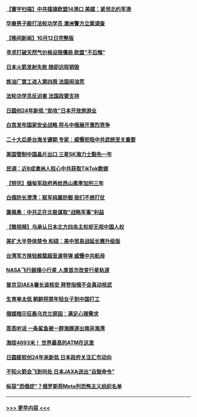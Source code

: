 #### [【寰宇扫描】中共插旗欧盟14港口 美媒：紧邻北约军港](../pages/prog202/a103550109.md?t=10131101) 
#### [华裔男子殴打法轮功学员 澳洲警方立案调查](../pages/prog202/a103550123.md?t=10131101) 
#### [【晚间新闻】10月12日完整版](../pages/prog202/a103550077.md?t=10131101) 
#### [寻求打破天然气价格设限僵局 欧盟“不后悔”](../pages/prog202/a103549954.md?t=10131101) 
#### [日本火箭发射失败 随即远程销毁](../pages/prog202/a103549956.md?t=10131101) 
#### [炼油厂罢工进入第四周 法国闹油荒](../pages/prog202/a103549962.md?t=10131101) 
#### [法轮功学员反迫害 法国政要支持](../pages/prog202/a103549964.md?t=10131101) 
#### [日圆创24年新低 “助攻”日本开放旅游业](../pages/prog202/a103549972.md?t=10131101) 
#### [白宫发布国家安全战略 将与中俄展开激烈竞争](../pages/prog202/a103549723.md?t=10131101) 
#### [二十大后是台海关键期 专家：威慑拒阻中共武统至关重要](../pages/prog202/a103549764.md?t=10131101) 
#### [美国管制中国晶片出口 三星SK海力士豁免一年](../pages/prog202/a103549712.md?t=10131101) 
#### [民调：近8成澳洲人担心中共获取TikTok数据](../pages/prog202/a103549765.md?t=10131101) 
#### [【短讯】缅甸军政府再给昂山素季加刑三年](../pages/prog202/a103549714.md?t=10131101) 
#### [白俄防长澄清：联军纯属防御 我们不想打仗](../pages/prog202/a103549668.md?t=10131101) 
#### [蓬佩奥：中共正在北极谋取“战略军事”利益](../pages/prog202/a103549692.md?t=10131101) 
#### [【微视频】乌承认日本北方四岛主权却无视中国人权](../pages/prog202/a103549612.md?t=10131101) 
#### [美扩大半导体禁令 和硕：美中贸易战延长赛升级版](../pages/prog202/a103549599.md?t=10131101) 
#### [台湾军方换轻舰载超音速导弹 威慑中共航母](../pages/prog202/a103549574.md?t=10131101) 
#### [NASA飞行器撞小行星 人类首次改变行星轨道](../pages/prog202/a103549560.md?t=10131101) 
#### [普京见IAEA署长谈核安 拜登指俄不会真动核武](../pages/prog202/a103549543.md?t=10131101) 
#### [生育率太低 朝鲜将禁年轻女子到中国打工](../pages/prog202/a103549449.md?t=10131101) 
#### [俄媒暗示狂轰乌克兰原因：满足心理需求](../pages/prog202/a103549453.md?t=10131101) 
#### [乖乖听话 一条鲨鱼被一群海豚逐出南非海湾](../pages/prog202/a103549470.md?t=10131101) 
#### [海拔4693米！ 世界最高的ATM在这里](../pages/prog202/a103549396.md?t=10131101) 
#### [日圆疲软创24年来新低 日本政府关注汇市动向](../pages/prog202/a103549375.md?t=10131101) 
#### [不知火箭会飞到何处 日本JAXA送出“自毁命令”](../pages/prog202/a103549370.md?t=10131101) 
#### [纵容“恐俄症”？俄罗斯将Meta列恐怖主义组织名单](../pages/prog202/a103549366.md?t=10131101) 

----
#### [ >>> 更早内容 <<< ](../indexes/prog202-earlier.md)
